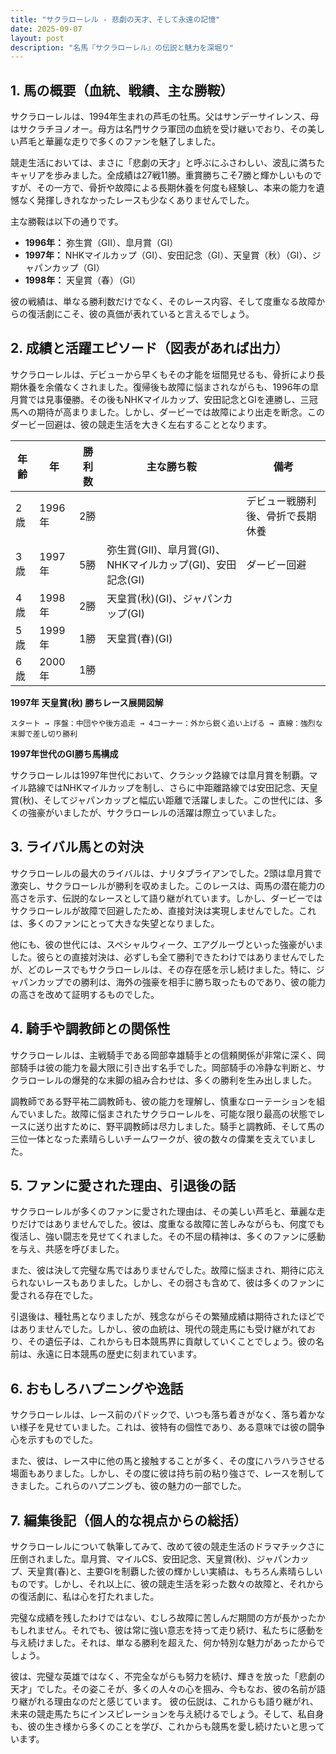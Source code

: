 ```yaml
---
title: "サクラローレル - 悲劇の天才、そして永遠の記憶"
date: 2025-09-07
layout: post
description: "名馬『サクラローレル』の伝説と魅力を深堀り"
---
```


## 1. 馬の概要（血統、戦績、主な勝鞍）

サクラローレルは、1994年生まれの芦毛の牡馬。父はサンデーサイレンス、母はサクラチヨノオー。母方は名門サクラ軍団の血統を受け継いでおり、その美しい芦毛と華麗な走りで多くのファンを魅了しました。

競走生活においては、まさに「悲劇の天才」と呼ぶにふさわしい、波乱に満ちたキャリアを歩みました。全成績は27戦11勝。重賞勝ちこそ7勝と輝かしいものですが、その一方で、骨折や故障による長期休養を何度も経験し、本来の能力を遺憾なく発揮しきれなかったレースも少なくありませんでした。

主な勝鞍は以下の通りです。

* **1996年：** 弥生賞（GII）、皐月賞（GI）
* **1997年：** NHKマイルカップ（GI）、安田記念（GI）、天皇賞（秋）（GI）、ジャパンカップ（GI）
* **1998年：**  天皇賞（春）（GI）


彼の戦績は、単なる勝利数だけでなく、そのレース内容、そして度重なる故障からの復活劇にこそ、彼の真価が表れていると言えるでしょう。


## 2. 成績と活躍エピソード（図表があれば出力）

サクラローレルは、デビューから早くもその才能を垣間見せるも、骨折により長期休養を余儀なくされました。復帰後も故障に悩まされながらも、1996年の皐月賞では見事優勝。その後もNHKマイルカップ、安田記念とGIを連勝し、三冠馬への期待が高まりました。しかし、ダービーでは故障により出走を断念。このダービー回避は、彼の競走生活を大きく左右することとなります。

| 年齢 | 年 | 勝利数 | 主な勝ち鞍 | 備考 |
|---|---|---|---|---|
| 2歳 | 1996年 | 2勝 |  | デビュー戦勝利後、骨折で長期休養 |
| 3歳 | 1997年 | 5勝 | 弥生賞(GII)、皐月賞(GI)、NHKマイルカップ(GI)、安田記念(GI) | ダービー回避 |
| 4歳 | 1998年 | 2勝 | 天皇賞(秋)(GI)、ジャパンカップ(GI) |  |
| 5歳 | 1999年 | 1勝 | 天皇賞(春)(GI) |  |
| 6歳 | 2000年 | 1勝 |  |  |


**1997年 天皇賞(秋) 勝ちレース展開図解**

```
スタート → 序盤：中団やや後方追走 → 4コーナー：外から鋭く追い上げる → 直線：強烈な末脚で差し切り勝利
```

**1997年世代のGI勝ち馬構成**

サクラローレルは1997年世代において、クラシック路線では皐月賞を制覇。マイル路線ではNHKマイルカップを制し、さらに中距離路線では安田記念、天皇賞(秋)、そしてジャパンカップと幅広い距離で活躍しました。この世代には、多くの強豪がいましたが、サクラローレルの活躍は際立っていました。


## 3. ライバル馬との対決

サクラローレルの最大のライバルは、ナリタブライアンでした。2頭は皐月賞で激突し、サクラローレルが勝利を収めました。このレースは、両馬の潜在能力の高さを示す、伝説的なレースとして語り継がれています。しかし、ダービーではサクラローレルが故障で回避したため、直接対決は実現しませんでした。これは、多くのファンにとって大きな失望となりました。

他にも、彼の世代には、スペシャルウィーク、エアグルーヴといった強豪がいました。彼らとの直接対決は、必ずしも全て勝利できたわけではありませんでしたが、どのレースでもサクラローレルは、その存在感を示し続けました。特に、ジャパンカップでの勝利は、海外の強豪を相手に勝ち取ったものであり、彼の能力の高さを改めて証明するものでした。


## 4. 騎手や調教師との関係性

サクラローレルは、主戦騎手である岡部幸雄騎手との信頼関係が非常に深く、岡部騎手は彼の能力を最大限に引き出す名手でした。岡部騎手の冷静な判断と、サクラローレルの爆発的な末脚の組み合わせは、多くの勝利を生み出しました。

調教師である野平祐二調教師も、彼の能力を理解し、慎重なローテーションを組んでいました。故障に悩まされたサクラローレルを、可能な限り最高の状態でレースに送り出すために、野平調教師は尽力しました。騎手と調教師、そして馬の三位一体となった素晴らしいチームワークが、彼の数々の偉業を支えていました。


## 5. ファンに愛された理由、引退後の話

サクラローレルが多くのファンに愛された理由は、その美しい芦毛と、華麗な走りだけではありませんでした。彼は、度重なる故障に苦しみながらも、何度でも復活し、強い闘志を見せてくれました。その不屈の精神は、多くのファンに感動を与え、共感を呼びました。

また、彼は決して完璧な馬ではありませんでした。故障に悩まされ、期待に応えられないレースもありました。しかし、その弱さも含めて、彼は多くのファンに愛される存在でした。

引退後は、種牡馬となりましたが、残念ながらその繁殖成績は期待されたほどではありませんでした。しかし、彼の血統は、現代の競走馬にも受け継がれており、その遺伝子は、これからも日本競馬界に貢献していくことでしょう。彼の名前は、永遠に日本競馬の歴史に刻まれています。


## 6. おもしろハプニングや逸話

サクラローレルは、レース前のパドックで、いつも落ち着きがなく、落ち着かない様子を見せていました。これは、彼特有の個性であり、ある意味では彼の闘争心を示すものでした。

また、彼は、レース中に他の馬と接触することが多く、その度にハラハラさせる場面もありました。しかし、その度に彼は持ち前の粘り強さで、レースを制してきました。これらのハプニングも、彼の魅力の一部でした。


## 7. 編集後記（個人的な視点からの総括）

サクラローレルについて執筆してみて、改めて彼の競走生活のドラマチックさに圧倒されました。皐月賞、マイルCS、安田記念、天皇賞(秋)、ジャパンカップ、天皇賞(春)と、主要GIを制覇した彼の輝かしい実績は、もちろん素晴らしいものです。しかし、それ以上に、彼の競走生活を彩った数々の故障と、それからの復活劇に、私は心を打たれました。

完璧な成績を残したわけではない、むしろ故障に苦しんだ期間の方が長かったかもしれません。それでも、彼は常に強い意志を持って走り続け、私たちに感動を与え続けました。それは、単なる勝利を超えた、何か特別な魅力があったからでしょう。

彼は、完璧な英雄ではなく、不完全ながらも努力を続け、輝きを放った「悲劇の天才」でした。その姿こそが、多くの人々の心を掴み、今もなお、彼の名前が語り継がれる理由なのだと感じています。  彼の伝説は、これからも語り継がれ、未来の競走馬たちにインスピレーションを与え続けるでしょう。そして、私自身も、彼の生き様から多くのことを学び、これからも競馬を愛し続けたいと思っています。
